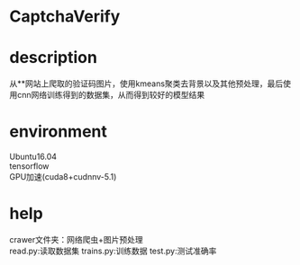# CaptchaVerify
<h1/>description</h1>
从**网站上爬取的验证码图片，使用kmeans聚类去背景以及其他预处理，最后使用cnn网络训练得到的数据集，从而得到较好的模型结果<br>
<h1/>environment</h1>
Ubuntu16.04<br>
tensorflow<br>
GPU加速(cuda8+cudnnv-5.1)
<h1/>help</h1>
crawer文件夹：网络爬虫+图片预处理<br>
read.py:读取数据集
trains.py:训练数据
test.py:测试准确率
